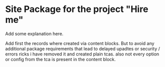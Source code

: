 Site Package for the project "Hire me"
==============================================================

Add some explanation here.

Add first the records where created via content blocks.
But to avoid any additional package requirements that lead to delayed upadtes or security / errors ricks i have removed it and created plain tcas.
also not every option or config from the tca is present in the content block.
